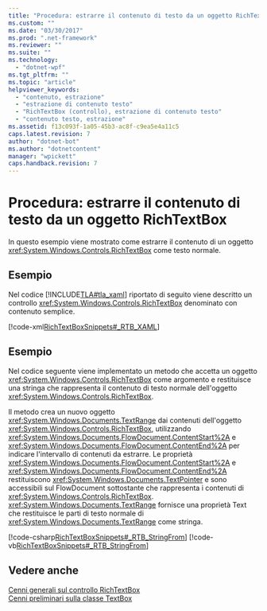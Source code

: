 ```yaml
---
title: "Procedura: estrarre il contenuto di testo da un oggetto RichTextBox | Microsoft Docs"
ms.custom: ""
ms.date: "03/30/2017"
ms.prod: ".net-framework"
ms.reviewer: ""
ms.suite: ""
ms.technology: 
  - "dotnet-wpf"
ms.tgt_pltfrm: ""
ms.topic: "article"
helpviewer_keywords: 
  - "contenuto, estrazione"
  - "estrazione di contenuto testo"
  - "RichTextBox (controllo), estrazione di contenuto testo"
  - "contenuto testo, estrazione"
ms.assetid: f13c093f-1a05-45b3-ac8f-c9ea5e4a11c5
caps.latest.revision: 7
author: "dotnet-bot"
ms.author: "dotnetcontent"
manager: "wpickett"
caps.handback.revision: 7
---
```

# Procedura: estrarre il contenuto di testo da un oggetto RichTextBox
In questo esempio viene mostrato come estrarre il contenuto di un oggetto <xref:System.Windows.Controls.RichTextBox> come testo normale.  
  
## Esempio  
 Nel codice [!INCLUDE[TLA#tla_xaml](../../../../includes/tlasharptla-xaml-md.md)] riportato di seguito viene descritto un controllo <xref:System.Windows.Controls.RichTextBox> denominato con contenuto semplice.  
  
 [!code-xml[RichTextBoxSnippets#_RTB_XAML](../../../../samples/snippets/csharp/VS_Snippets_Wpf/RichTextBoxSnippets/CSharp/Window1.xaml#_rtb_xaml)]  
  
## Esempio  
 Nel codice seguente viene implementato un metodo che accetta un oggetto <xref:System.Windows.Controls.RichTextBox> come argomento e restituisce una stringa che rappresenta il contenuto di testo normale dell'oggetto <xref:System.Windows.Controls.RichTextBox>.  
  
 Il metodo crea un nuovo oggetto <xref:System.Windows.Documents.TextRange> dai contenuti dell'oggetto <xref:System.Windows.Controls.RichTextBox>, utilizzando <xref:System.Windows.Documents.FlowDocument.ContentStart%2A> e <xref:System.Windows.Documents.FlowDocument.ContentEnd%2A> per indicare l'intervallo di contenuti da estrarre.  Le proprietà <xref:System.Windows.Documents.FlowDocument.ContentStart%2A> e <xref:System.Windows.Documents.FlowDocument.ContentEnd%2A> restituiscono <xref:System.Windows.Documents.TextPointer> e sono accessibili sul FlowDocument sottostante che rappresenta i contenuti di <xref:System.Windows.Controls.RichTextBox>.  <xref:System.Windows.Documents.TextRange> fornisce una proprietà Text che restituisce le parti di testo normale di <xref:System.Windows.Documents.TextRange> come stringa.  
  
 [!code-csharp[RichTextBoxSnippets#_RTB_StringFrom](../../../../samples/snippets/csharp/VS_Snippets_Wpf/RichTextBoxSnippets/CSharp/Window1.xaml.cs#_rtb_stringfrom)]
 [!code-vb[RichTextBoxSnippets#_RTB_StringFrom](../../../../samples/snippets/visualbasic/VS_Snippets_Wpf/RichTextBoxSnippets/visualbasic/window1.xaml.vb#_rtb_stringfrom)]  
  
## Vedere anche  
 [Cenni generali sul controllo RichTextBox](../../../../docs/framework/wpf/controls/richtextbox-overview.md)   
 [Cenni preliminari sulla classe TextBox](../../../../docs/framework/wpf/controls/textbox-overview.md)